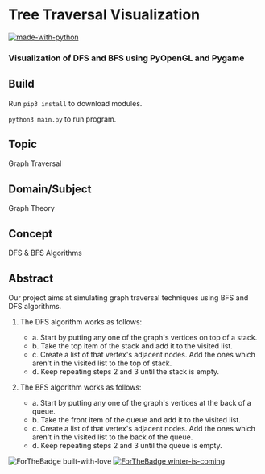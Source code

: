 # Tree Traversal Visualization

[![made-with-python](https://img.shields.io/badge/Made%20with-Python-1f425f.svg)](https://www.python.org/)

### Visualization of DFS and BFS using PyOpenGL and Pygame

## Build

Run `pip3 install` to download modules.

`python3 main.py` to run program.

## Topic

Graph Traversal

## Domain/Subject

Graph Theory

## Concept

DFS & BFS Algorithms

## Abstract

Our project aims at simulating graph traversal techniques using BFS and DFS algorithms.

1. The DFS algorithm works as follows:

   - a. Start by putting any one of the graph's vertices on top of a stack.
   - b. Take the top item of the stack and add it to the visited list.
   - c. Create a list of that vertex's adjacent nodes. Add the ones which aren't in the visited list to the top of stack.
   - d. Keep repeating steps 2 and 3 until the stack is empty.

2. The BFS algorithm works as follows:
   - a. Start by putting any one of the graph's vertices at the back of a queue.
   - b. Take the front item of the queue and add it to the visited list.
   - c. Create a list of that vertex's adjacent nodes. Add the ones which aren't in the visited list to the back of the queue.
   - d. Keep repeating steps 2 and 3 until the queue is empty.

![ForTheBadge built-with-love](http://ForTheBadge.com/images/badges/built-with-love.svg)
[![ForTheBadge winter-is-coming](http://ForTheBadge.com/images/badges/winter-is-coming.svg)](http://ForTheBadge.com)

```

```
